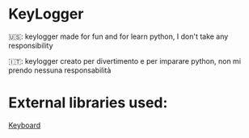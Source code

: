 # KeyLogger

🇺🇸: keylogger made for fun and for learn python, I don't take any responsibility

🇮🇹: keylogger creato per divertimento e per imparare python, non mi prendo nessuna responsabilità


# External libraries used:

[Keyboard](https://github.com/boppreh/keyboard)
